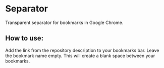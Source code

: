 # Separator

Transparent separator for bookmarks in Google Chrome.

## How to use:

Add the link from the repository description to your bookmarks bar. Leave the bookmark name empty. This will create a blank space between your bookmarks.
